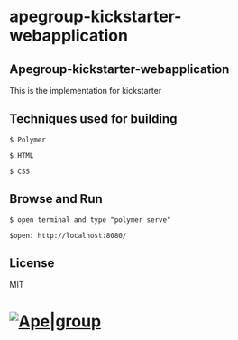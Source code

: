 # apegroup-kickstarter-webapplication


## Apegroup-kickstarter-webapplication

This is the implementation for kickstarter 
## Techniques used for building 

```
$ Polymer
```

```
$ HTML
```

```
$ CSS
```

## Browse and Run

```
$ open terminal and type "polymer serve"
```

```
$open: http://localhost:8080/
```

License
----

MIT


# [![Ape|group](http://www.allabolag.se/absales_images/5568858384.png)](https://apegroup.se)
